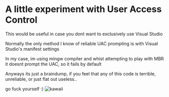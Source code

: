 # A little experiment with User Access Control
This would be useful in case you dont want to exclusively use Visual Studio

Normally the only method I know of reliable UAC prompting is with Visual Studio's manifest settings

In my case, im using mingw compiler and whist attempting to play with MBR it doesnt prompt the UAC, so it fails by default

Anyways its just a braindump, if you feel that any of this code is terrible, unreliable, or just flat out useless..

go fuck yourself :) ![kawaii](https://thumbs.gfycat.com/LastVariableGreathornedowl-small.gif)
